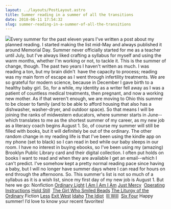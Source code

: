 ```yaml
---
layout: ../layouts/PostLayout.astro
title: Summer reading in a summer of all the transitions
date: 2018-06-11 17:54:32
slug: summer-reading-in-a-summer-of-all-the-transitions
---
```


[![](http://akindoflibrary.com/wp-content/uploads/2018/06/E445D130-5990-4F35-9D17-94740FFC4FB8-e1528739575174-225x300.jpeg)](http://akindoflibrary.com/wp-content/uploads/2018/06/E445D130-5990-4F35-9D17-94740FFC4FB8-e1528739575174.jpeg)Every summer for the past eleven years I've written a post about my planned reading. I started making the list mid-May and always published it around Memorial Day. Summer never officially started for me as a teacher until July, but I've always liked crafting a syllabus for myself and using the warm months, whether I'm working or not, to tackle it. This is the summer of change, though. The past two years I haven't written as much. I was reading a ton, but my brain didn't  have the capacity to process; reading was my main form of escape as I went through infertility treatments. We are so grateful for modern science, because in December I gave birth to a healthy baby girl. So, for a while, my identity as a writer fell away as I was a patient of countless medical treatments, then pregnant, and now a working new mother. As if that weren't enough, we are moving to Ohio this summer to be closer to family (and to be able to afford housing that also has a dishwasher, washer-dryer, and outdoor space). So that means I will be joining the ranks of midwestern educators, where summer starts in June--which translates to me as the shortest summer of my career, as my new job as a literacy coach begins August 1. So, of course my summer will still be filled with books, but it will definitely be out of the ordinary. The other random change in my reading life is that I've been using the kindle app on my phone (set to black) so I can read in bed while our baby sleeps in our room. I have no interest in buying ebooks, so I've been using my (amazing) Brooklyn Public Library card and their digital collection. I often put holds on books I want to read and when they are available I get an email--which I can't predict. I’ve somehow kept a pretty normal reading pace since having a baby, but I will no longer have summer days where I can read for hours on end through the afternoons. So. This summer's list is not so much of a syllabus as it is a wish list, since my first day of my new job is August 1. But here we go: Nonfiction [Ordinary Light](https://www.amazon.com/Ordinary-Light-Tracy-K-Smith/dp/0345804074/ref=sr_1_1?s=books&ie=UTF8&qid=1528507121&sr=1-1&keywords=ordinary+light) [I Am I Am I Am](https://www.amazon.com/Am-Seventeen-Brushes-Death/dp/0525520228/ref=sr_1_2?s=books&ie=UTF8&qid=1528507065&sr=1-2&keywords=i+am+i+am+i+am) [Just Mercy](https://www.amazon.com/Just-Mercy-Story-Justice-Redemption/dp/081298496X/ref=sr_1_1?s=books&ie=UTF8&qid=1528506993&sr=1-1&keywords=just+mercy+by+bryan+stevenson)  [Operating Instructions](https://www.amazon.com/Operating-Instructions-Journal-Sons-First/dp/1400079098/ref=sr_1_cc_1?s=aps&ie=UTF8&qid=1528506950&sr=1-1-catcorr&keywords=operating+instructions) [Hold Still](https://www.amazon.com/Hold-Still-Photographs-Sally-Mann/dp/0316247758/ref=sr_1_1?s=books&ie=UTF8&qid=1528506912&sr=1-1&keywords=hold+still+sally+mann)  [The Girl Who Smiled Beads](https://www.amazon.com/Girl-Who-Smiled-Beads-Story/dp/0451495322/ref=sr_1_1?s=books&ie=UTF8&qid=1528507860&sr=1-1&keywords=the+girl+who+smiled+beads) [The Liturgy of the Ordinary](https://www.amazon.com/Liturgy-Ordinary-Sacred-Practices-Everyday/dp/0830846239/ref=sr_1_2?s=books&ie=UTF8&qid=1528508031&sr=1-2&keywords=liturgy+of+the+ordinary+by+tish+harrison+warren) Fiction [Less](https://www.amazon.com/Less-Winner-Pulitzer-Prize-Novel/dp/031631613X/ref=sr_1_1?s=books&ie=UTF8&qid=1528506834&sr=1-1&keywords=less+andrew+sean+greer) [Exit West](https://www.amazon.com/Exit-West-Novel-Mohsin-Hamid/dp/0735212171) [Idaho](https://www.amazon.com/Idaho-Novel-Emily-Ruskovich/dp/0812984463/ref=sr_1_1?s=books&ie=UTF8&qid=1528507357&sr=1-1&keywords=idaho) [The Idiot](https://www.amazon.com/Idiot-Novel-Elif-Batuman/dp/014311106X/ref=pd_sim_14_3?_encoding=UTF8&pd_rd_i=014311106X&pd_rd_r=XKYJ36YKSFGQVVH9V3AZ&pd_rd_w=nbU9T&pd_rd_wg=ACbcr&psc=1&refRID=XKYJ36YKSFGQVVH9V3AZ)  [Ill Will](https://www.amazon.com/Ill-Will-Novel-Dan-Chaon/dp/0345476050/ref=sr_1_1?s=books&ie=UTF8&qid=1528508340&sr=1-1&keywords=ill+will+dan+chaon)  [Six Four](https://www.amazon.com/Six-Four-Novel-Hideo-Yokoyama/dp/1250160006/ref=sr_1_1?s=books&ie=UTF8&qid=1528508431&sr=1-1&keywords=six+four+hideo+yokoyama) Happy summer! I’d love to know your recent favorites!